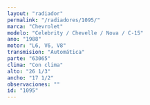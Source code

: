```yaml
---
layout: "radiador"
permalink: "/radiadores/1095/"
marca: "Chevrolet"
modelo: "Celebrity / Chevelle / Nova / C-15"
ano: "1988"
motor: "L6, V6, V8"
transmision: "Automática"
parte: "63065"
clima: "Con clima"
alto: "26 1/3"
ancho: "17 1/2"
observaciones: ""
id: "1095"
---
```


